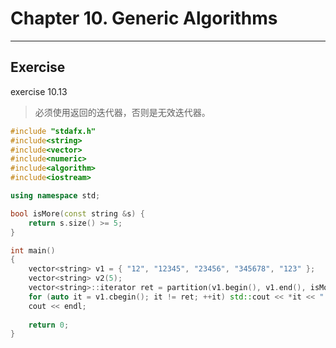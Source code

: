 # Chapter 10. Generic Algorithms
---
## Exercise  
exercise 10.13
> 必须使用返回的迭代器，否则是无效迭代器。
```cpp
#include "stdafx.h"
#include<string>
#include<vector>
#include<numeric>
#include<algorithm>
#include<iostream>

using namespace std;

bool isMore(const string &s) {
	return s.size() >= 5;
}

int main()
{
	vector<string> v1 = { "12", "12345", "23456", "345678", "123" };
	vector<string> v2(5);
	vector<string>::iterator ret = partition(v1.begin(), v1.end(), isMore);
	for (auto it = v1.cbegin(); it != ret; ++it) std::cout << *it << " ";
	cout << endl;
	
	return 0;
}
```
